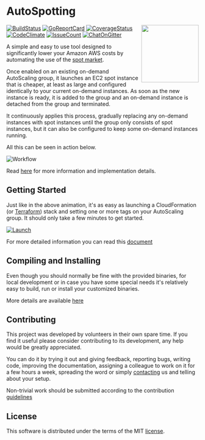 # AutoSpotting #

<!-- markdownlint-disable MD033 -->

<img src="logo.png" width="150" align="right">

[![BuildStatus](https://travis-ci.org/cristim/autospotting.svg?branch=master)](https://travis-ci.org/cristim/autospotting)
[![GoReportCard](https://goreportcard.com/badge/github.com/cristim/autospotting)](https://goreportcard.com/report/github.com/cristim/autospotting)
[![CoverageStatus](https://coveralls.io/repos/github/cristim/autospotting/badge.svg?branch=master)](https://coveralls.io/github/cristim/autospotting?branch=master)
[![CodeClimate](https://codeclimate.com/github/cristim/autospotting/badges/gpa.svg)](https://codeclimate.com/github/cristim/autospotting)
[![IssueCount](https://codeclimate.com/github/cristim/autospotting/badges/issue_count.svg)](https://codeclimate.com/github/cristim/autospotting)
[![ChatOnGitter](https://badges.gitter.im/cristim/autospotting.svg)](https://gitter.im/cristim/autospotting?utm_source=badge&utm_medium=badge&utm_campaign=pr-badge)

A simple and easy to use tool designed to significantly lower your Amazon AWS
costs by automating the use of the [spot
market](https://aws.amazon.com/ec2/spot).

Once enabled on an existing on-demand AutoScaling group, it launches an EC2 spot
instance that is cheaper, at least as large and configured identically to your
current on-demand instances. As soon as the new instance is ready, it is added
to the group and an on-demand instance is detached from the group
and terminated.

It continuously applies this process, gradually replacing any on-demand
instances with spot instances until the group only consists of spot instances,
but it can also be configured to keep some on-demand instances running.

All this can be seen in action below.

![Workflow](https://cdn.cloudprowess.com/images/autospotting.gif)

Read [here](TECHNICAL_DETAILS.md) for more information and implementation
details.

## Getting Started ##

Just like in the above animation, it's as easy as launching a CloudFormation (or
[Terraform](https://github.com/cristim/autospotting/tree/master/terraform))
stack and setting one or more tags on your AutoScaling group. It should only
take a few minutes to get started.

[![Launch](https://s3.amazonaws.com/cloudformation-examples/cloudformation-launch-stack.png)](https://console.aws.amazon.com/cloudformation/home?region=us-east-1#/stacks/new?stackName=AutoSpotting&templateURL=https://s3.amazonaws.com/cloudprowess/dv/template.json)

For more detailed information you can read this [document](START.md)

## Compiling and Installing ##

Even though you should normally be fine with the provided binaries, for local
development or in case you have some special needs it's relatively easy to
build, run or install your customized binaries.

More details are available [here](CUSTOM_BUILDS.md)

## Contributing ##

This project was developed by volunteers in their own spare time. If you find it
useful please consider contributing to its development, any help would be
greatly appreciated.

You can do it by trying it out and giving feedback, reporting bugs, writing
code, improving the documentation, assigning a colleague to work on it for a few
hours a week, spreading the word or simply
[contacting](https://gitter.im/cristim/autospotting) us and telling about your
setup.

Non-trivial work should be submitted according to the contribution
[guidelines](CONTRIBUTING.md)

## License ##

This software is distributed under the terms of the MIT [license](LICENSE).
